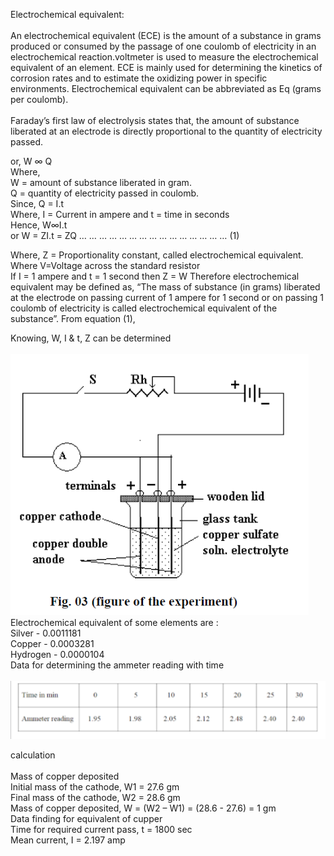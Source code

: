 Electrochemical equivalent:<br><br>
An electrochemical equivalent (ECE) is the amount of a substance in grams produced or consumed by the passage of one coulomb of electricity in an electrochemical reaction.voltmeter is used to measure the electrochemical equivalent of an element. ECE is mainly used for determining the kinetics of corrosion rates and to estimate the oxidizing power in specific environments. Electrochemical equivalent can be abbreviated as Eq (grams per coulomb).<br><br>
Faraday’s first law of electrolysis states that, the amount of substance liberated at an electrode is directly proportional to the quantity of electricity passed.<br>

or, W ∞ Q
<br>
Where,<br>
W = amount of substance liberated in gram.<br>
Q = quantity of electricity passed in coulomb.
<br>
Since, Q = I.t
<br>
Where,
I = Current in ampere and
t = time in seconds
<br>
Hence, 
    W∞I.t<br> or W = ZI.t = ZQ … … … … … … … … … … … … … … … (1)<br>

Where, Z = Proportionality constant, called electrochemical equivalent.<br>
Where 
                V=Voltage across the standard resistor <br>
If I = 1 ampere and t = 1 second then Z = W Therefore electrochemical equivalent may be defined as, “The mass of substance (in grams) liberated at the electrode on passing current of 1 ampere for 1 second or on passing 1 coulomb of electricity is called electrochemical equivalent of the substance”.
From equation (1),

Knowing, W, I & t, Z can be determined<br>
<br>
<img src="images/ana2023-02-09 153046.png">
<br>
Electrochemical equivalent of some elements are :<br>
Silver    -	0.0011181<br>
Copper	  - 0.0003281<br>
Hydrogen	- 0.0000104
<br>
Data for determining the ammeter reading with time
<br><br>
<img src="images/table.png">


calculation<br><br>
Mass of copper deposited <br>
Initial mass of the cathode, W1 = 27.6 gm<br>
Final mass of the cathode, W2 = 28.6 gm<br>
Mass of copper deposited, W = (W2 – W1) = (28.6 - 27.6) = 1 gm<br>
Data finding for equivalent of cupper<br>
Time for required current pass, t = 1800 sec<br>
Mean current, I = 2.197 amp
